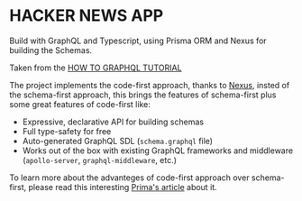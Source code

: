 # HACKER NEWS APP

Build with GraphQL and Typescript, using Prisma ORM and Nexus for building the Schemas.

Taken from the [HOW TO GRAPHQL TUTORIAL](https://www.howtographql.com/typescript-apollo/0-introduction/)

The project implements the code-first approach, thanks to [Nexus](https://github.com/graphql-nexus/nexus), insted of the schema-first approach, this brings the features of schema-first plus some great features of code-first like: 

- Expressive, declarative API for building schemas
- Full type-safety for free
- Auto-generated GraphQL SDL (`schema.graphql` file)
- Works out of the box with existing GraphQL frameworks and middleware (`apollo-server`, `graphql-middleware`, etc.)

To learn more about the advanteges of code-first approach over schema-first, please read this interesting [Prima's article](https://www.prisma.io/blog/the-problems-of-schema-first-graphql-development-x1mn4cb0tyl3) about it.